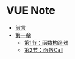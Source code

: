 # VUE Note
* [前言](README.md)
* [第一章](Chapter1/README.md)
  * [第1节：函数构造器](Chapter1/函数.md)
  * [第2节：函数Call](Chapter1/函数Call.md)
